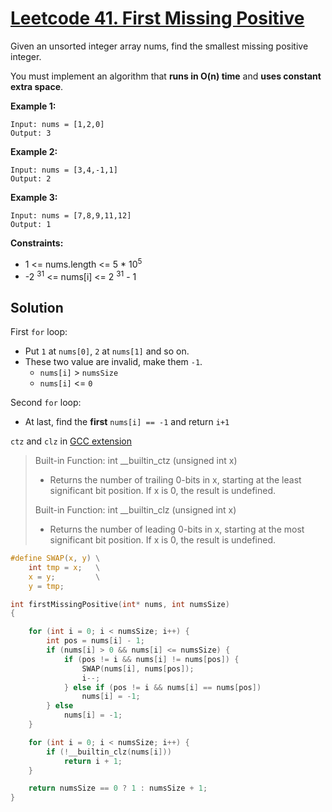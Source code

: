 # [Leetcode 41. First Missing Positive](https://leetcode.com/problems/two-sum/)
Given an unsorted integer array nums, find the smallest missing positive integer.

You must implement an algorithm that **runs in O(n) time** and **uses constant extra space**.

**Example 1:**
```
Input: nums = [1,2,0]
Output: 3
```
**Example 2:**
```
Input: nums = [3,4,-1,1]
Output: 2
```
**Example 3:**
```
Input: nums = [7,8,9,11,12]
Output: 1
```
**Constraints:**
- 1 <= nums.length <= 5 * 10<sup>5</sup> 
- -2 <sup>31</sup> <= nums[i] <= 2 <sup>31</sup> - 1

## Solution
First `for` loop:
- Put `1` at `nums[0]`, `2` at `nums[1]` and so on.
- These two value are invalid, make them `-1`.
    - `nums[i]` > `numsSize`
    - `nums[i]` <= `0`

Second `for` loop:
- At last, find the **first** `nums[i] == -1` and return `i+1`

`ctz` and `clz` in [GCC extension](https://gcc.gnu.org/onlinedocs/gcc/Other-Builtins.html)

> Built-in Function: int __builtin_ctz (unsigned int x)
> * Returns the number of trailing 0-bits in x, starting at the least significant bit position. If x is 0, the result is undefined.  
>
> Built-in Function: int __builtin_clz (unsigned int x)
> * Returns the number of leading 0-bits in x, starting at the most significant bit position. If x is 0, the result is undefined.
```c
#define SWAP(x, y) \
    int tmp = x;   \
    x = y;         \
    y = tmp;

int firstMissingPositive(int* nums, int numsSize)
{

    for (int i = 0; i < numsSize; i++) {
        int pos = nums[i] - 1;
        if (nums[i] > 0 && nums[i] <= numsSize) {
            if (pos != i && nums[i] != nums[pos]) {
                SWAP(nums[i], nums[pos]);
                i--;
            } else if (pos != i && nums[i] == nums[pos])
                nums[i] = -1;
        } else
            nums[i] = -1;
    }

    for (int i = 0; i < numsSize; i++) {
        if (!__builtin_clz(nums[i]))
            return i + 1;
    }

    return numsSize == 0 ? 1 : numsSize + 1;
}
```
